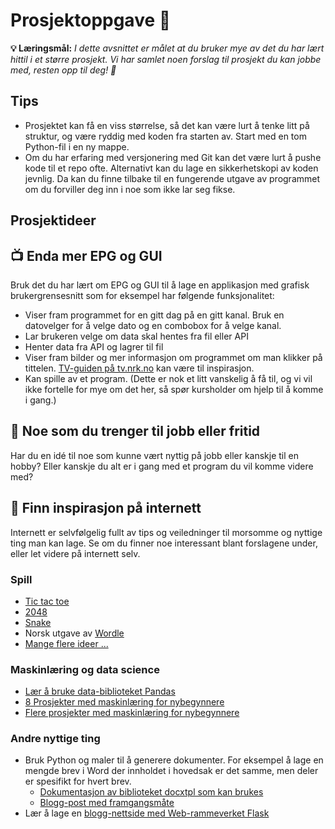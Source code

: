 # Prosjektoppgave 🎉

**💡 Læringsmål:** _I dette avsnittet er målet at du bruker mye av det du har lært hittil i et større prosjekt. Vi har samlet noen forslag til prosjekt du kan jobbe med, resten opp til deg! 🌟_

## Tips

* Prosjektet kan få en viss størrelse, så det kan være lurt å tenke litt på struktur, og være ryddig med koden fra starten av. Start med en tom Python-fil i en ny mappe.
* Om du har erfaring med versjonering med Git kan det være lurt å pushe kode til et repo ofte. Alternativt kan du lage en sikkerhetskopi av koden jevnlig. Da kan du finne tilbake til en fungerende utgave av programmet om du forviller deg inn i noe som ikke lar seg fikse.

## Prosjektideer

<!-- toc -->

## 📺 Enda mer EPG og GUI

Bruk det du har lært om EPG og GUI til å lage en applikasjon med grafisk brukergrensesnitt som for eksempel har følgende funksjonalitet:

* Viser fram programmet for en gitt dag på en gitt kanal. Bruk en datovelger for å velge dato og en combobox for å velge kanal.
* Lar brukeren velge om data skal hentes fra fil eller API
* Henter data fra API og lagrer til fil
* Viser fram bilder og mer informasjon om programmet om man klikker på tittelen. [TV-guiden på tv.nrk.no](https://tv.nrk.no/guide/) kan være til inspirasjon.
* Kan spille av et program. (Dette er nok et litt vanskelig å få til, og vi vil ikke fortelle for mye om det her, så spør kursholder om hjelp til å komme i gang.)

## 🎯 Noe som du trenger til jobb eller fritid

Har du en idé til noe som kunne vært nyttig på jobb eller kanskje til en hobby? Eller kanskje du alt er i gang med et program du vil komme videre med?

## 🧩 Finn inspirasjon på internett

Internett er selvfølgelig fullt av tips og veiledninger til morsomme og nyttige ting man kan lage. Se om du finner noe interessant blant forslagene under, eller let videre på internett selv. 

### Spill

* [Tic tac toe](https://en.wikipedia.org/wiki/Tic-tac-toe)
* [2048](https://en.wikipedia.org/wiki/2048_(video_game))
* [Snake](https://en.wikipedia.org/wiki/Snake_(video_game_genre))
* Norsk utgave av [Wordle](https://en.wikipedia.org/wiki/Wordle)
* [Mange flere ideer ...](https://inventwithpython.com/blog/2012/02/20/i-need-practice-programming-49-ideas-for-game-clones-to-code/)

### Maskinlæring og data science

* [Lær å bruke data-biblioteket Pandas](https://www.learndatasci.com/tutorials/python-pandas-tutorial-complete-introduction-for-beginners/)
* [8 Prosjekter med maskinlæring for nybegynnere](https://elitedatascience.com/machine-learning-projects-for-beginners#neural-network)
* [Flere prosjekter med maskinlæring for nybegynnere](https://www.geeksforgeeks.org/machine-learning-projects/#Beginners)

### Andre nyttige ting

* Bruk Python og maler til å generere dokumenter. For eksempel å lage en mengde brev i Word der innholdet i hovedsak er det samme, men deler er spesifikt for hvert brev. 
    * [Dokumentasjon av biblioteket docxtpl som kan brukes](https://docxtpl.readthedocs.io/en/latest/) 
    * [Blogg-post med framgangsmåte](https://towardsdatascience.com/5-python-projects-to-automate-your-life-from-beginner-to-advanced-90fe29a7d664)
* Lær å lage en [blogg-nettside med Web-rammeverket Flask](https://flask.palletsprojects.com/en/2.3.x/tutorial/)
